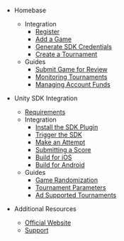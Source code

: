 - Homebase

    - Integration
        - [Register](homebase/integration?id=register)
        - [Add a Game](homebase/integration?id=add-a-game)
        - [Generate SDK Credentials](homebase/integration?id=generate-sdk-credentials)
        - [Create a Tournament](homebase/integration?id=create-a-tournament)
    - Guides
        - [Submit Game for Review](homebase/guides?id=submit-game-for-review)
        - [Monitoring Tournaments](homebase/guides?id=monitor-tournaments)
        - [Managing Account Funds](homebase/guides?id=managing-account-and-funds)

- Unity SDK Integration

    - [Requirements](unity/requirements?id=requirements)
    - Integration
        - [Install the SDK Plugin](unity/integration?id=install-the-sdk-plugin)
        - [Trigger the SDK](unity/integration?id=trigger-the-sdk)
        - [Make an Attempt](unity/integration?id=make-an-attempt)
        - [Submitting a Score](unity/integration?id=submitting-a-score)
        - [Build for iOS](unity/integration?id=build-for-ios)
        - [Build for Android](unity/integration?id=build-for-android)
    - Guides
        - [Game Randomization](unity/guides?id=game-randomization)
        - [Tournament Parameters](foo)
        - [Ad Supported Tournaments](foo)

<!--
- Unreal SDK Integration
- Native iOS SDK Integration
- Native Android SDK Integration
-->

- Additional Resources

    - [Official Website](https://www.jackpotrising.com ':target=_blank')
    - [Support](https://support.jackpotrising.com ':target=_blank')